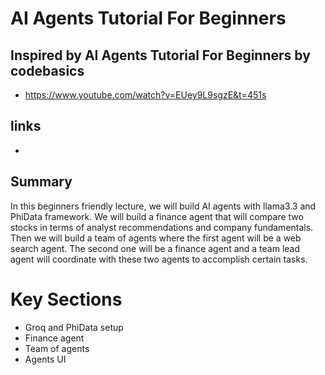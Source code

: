 # AI Agents Tutorial For Beginners

## Inspired by AI Agents Tutorial For Beginners by codebasics
- https://www.youtube.com/watch?v=EUey9L9sgzE&t=451s

## links
- 

## Summary
In this beginners friendly lecture, we will build AI agents with llama3.3 and PhiData framework. We will build a finance agent that will compare two stocks in terms of analyst recommendations and company fundamentals. Then we will build a team of agents where the first agent will be a web search agent. The second one will be a finance agent and a team lead agent will coordinate with these two agents to accomplish certain tasks.

# Key Sections
- Groq and PhiData setup
- Finance agent 
- Team of agents
- Agents UI 